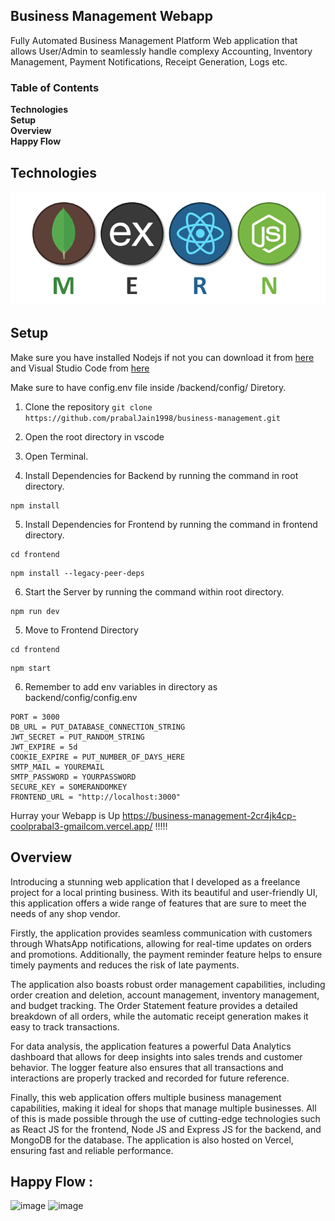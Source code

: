 ## Business Management Webapp 
Fully Automated Business Management Platform Web application that allows User/Admin to seamlessly handle complexy Accounting, Inventory Management, Payment Notifications, Receipt Generation, Logs etc. 

### Table of Contents

**Technologies**<br>
**Setup**<br>
**Overview**<br>
**Happy Flow**<br>

## Technologies
![image](Mern.png)

## Setup  
Make sure you have installed Nodejs if not you can download it from [here](https://nodejs.org/en/download/) and Visual Studio Code from [here](https://code.visualstudio.com/download)

Make sure to have config.env file inside /backend/config/ Diretory.

1. Clone the repository
``` git clone https://github.com/prabalJain1998/business-management.git ```

2. Open the root directory in vscode
3. Open Terminal.
4. Install Dependencies for Backend by running the command in root directory.
```
npm install
```
5. Install Dependencies for Frontend by running the command in frontend directory.
```
cd frontend
```
```
npm install --legacy-peer-deps
```
6. Start the Server by running the command within root directory.
```
npm run dev
```
5. Move to Frontend Directory
```
cd frontend
```
```
npm start
```
6. Remember to add env variables in directory as backend/config/config.env
```
PORT = 3000 
DB_URL = PUT_DATABASE_CONNECTION_STRING
JWT_SECRET = PUT_RANDOM_STRING
JWT_EXPIRE = 5d
COOKIE_EXPIRE = PUT_NUMBER_OF_DAYS_HERE
SMTP_MAIL = YOUREMAIL 
SMTP_PASSWORD = YOURPASSWORD
SECURE_KEY = SOMERANDOMKEY
FRONTEND_URL = "http://localhost:3000"
```
Hurray your Webapp is Up  https://business-management-2cr4jk4cp-coolprabal3-gmailcom.vercel.app/ !!!!!

## Overview

Introducing a stunning web application that I developed as a freelance project for a local printing business. With its beautiful and user-friendly UI, this application offers a wide range of features that are sure to meet the needs of any shop vendor.

Firstly, the application provides seamless communication with customers through WhatsApp notifications, allowing for real-time updates on orders and promotions. Additionally, the payment reminder feature helps to ensure timely payments and reduces the risk of late payments.

The application also boasts robust order management capabilities, including order creation and deletion, account management, inventory management, and budget tracking. The Order Statement feature provides a detailed breakdown of all orders, while the automatic receipt generation makes it easy to track transactions.

For data analysis, the application features a powerful Data Analytics dashboard that allows for deep insights into sales trends and customer behavior. The logger feature also ensures that all transactions and interactions are properly tracked and recorded for future reference.

Finally, this web application offers multiple business management capabilities, making it ideal for shops that manage multiple businesses. All of this is made possible through the use of cutting-edge technologies such as React JS for the frontend, Node JS and Express JS for the backend, and MongoDB for the database. The application is also hosted on Vercel, ensuring fast and reliable performance.



## Happy Flow :

![image](BusinessUI-1.jpg)
![image](BusinessUI-2.jpg)
